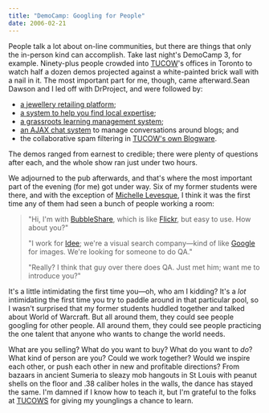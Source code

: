 ```yaml
---
title: "DemoCamp: Googling for People"
date: 2006-02-21
---
```

People talk a lot about on-line communities, but there are things that only the in-person kind can accomplish.  Take last night's DemoCamp 3, for example.  Ninety-plus people crowded into <a href="http://www.tucows.com">TUCOW</a>'s offices in Toronto to watch half a dozen demos projected against a white-painted brick wall with a nail in it.  The most important part for me, though, came afterward.Sean Dawson and I led off with DrProject, and were followed by:
<ul>
  <li><a href="http://www.openbluenetworks.com">a jewellery retailing platform</a>;</li>
  <li><a href="http://www.thelocalguru.com">a system to help you find local expertise</a>;</li>
  <li><a href="http://www.nuvvo.com">a grassroots learning management system</a>;</li>
  <li><a href="http://www.blogchat.com">an AJAX chat system</a> to manage conversations around blogs; and</li>
  <li>the collaborative spam filtering in <a href="http://www.blogware.com">TUCOW's own Blogware</a>.</li>
</ul>
The demos ranged from earnest to credible; there were plenty of questions after each, and the whole show ran just under two hours.

We adjourned to the pub afterwards, and that's where the most important part of the evening (for me) got under way.  Six of my former students were there, and with the exception of <a href="http://www.insanecats.com">Michelle Levesque</a>, I think it was the first time any of them had seen a bunch of people working a room:
<blockquote>"Hi, I'm with <a href="http://www.bubbleshare.com">BubbleShare</a>, which is like <a href="http://www.flickr.com">Flickr</a>, but easy to use.  How about you?"

"I work for <a href="http://www.ideeinc.com">Idee</a>; we're a visual search company—kind of like <a href="http://www.google.com">Google</a> for images.  We're looking for someone to do QA."

"Really?  I think that guy over there does QA.  Just met him; want me to introduce you?"</blockquote>
It's a little intimidating the first time you—oh, who am I kidding?  It's a <em>lot</em> intimidating the first time you try to paddle around in that particular pool, so I wasn't surprised that my former students huddled together and talked about World of Warcraft. But all around them, they could see people googling for other people. All around them, they could see people practicing the one talent that anyone who wants to change the world needs.

What are you selling?  What do you want to buy?  What do you want to <em>do</em>?  What kind of person are you?  Could we work together? Would we inspire each other, or push each other in new and profitable directions?  From bazaars in ancient Sumeria to sleazy mob hangouts in St Louis with peanut shells on the floor and .38 caliber holes in the walls, the dance has stayed the same.  I'm damned if I know how to teach it, but I'm grateful to the folks at <a href="http://www.tucows.com">TUCOWS</a> for giving my younglings a chance to learn.
